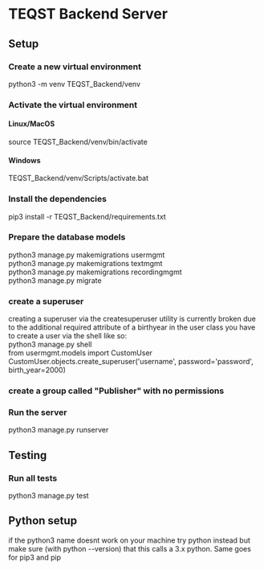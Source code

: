 # TEQST Backend Server

## Setup
### Create a new virtual environment
python3 -m venv TEQST_Backend/venv
### Activate the virtual environment
#### Linux/MacOS
source TEQST_Backend/venv/bin/activate
#### Windows
TEQST_Backend/venv/Scripts/activate.bat
### Install the dependencies
pip3 install -r TEQST_Backend/requirements.txt
### Prepare the database models
python3 manage.py makemigrations usermgmt\
python3 manage.py makemigrations textmgmt\
python3 manage.py makemigrations recordingmgmt\
python3 manage.py migrate
### create a superuser
creating a superuser via the createsuperuser utility is currently broken due to the additional required attribute of a birthyear in the user class
you have to create a user via the shell like so:\
python3 manage.py shell\
from usermgmt.models import CustomUser\
CustomUser.objects.create_superuser('username', password='password', birth_year=2000)
### create a group called "Publisher" with no permissions
### Run the server
python3 manage.py runserver
## Testing
### Run all tests
python3 manage.py test
## Python setup
if the python3 name doesnt work on your machine try python instead but make sure (with python --version) that this calls a 3.x python. Same goes for pip3 and pip
